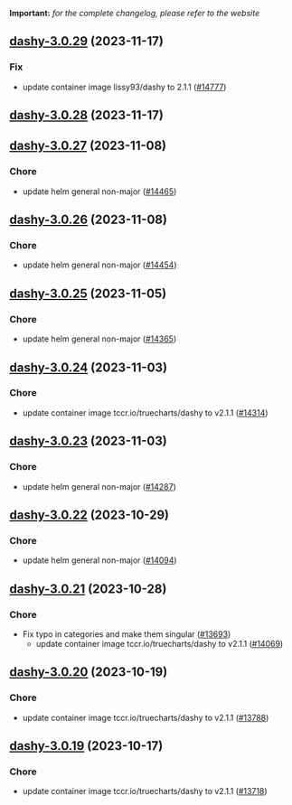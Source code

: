 **Important:**
*for the complete changelog, please refer to the website*




## [dashy-3.0.29](https://github.com/truecharts/charts/compare/dashy-3.0.28...dashy-3.0.29) (2023-11-17)

### Fix

- update container image lissy93/dashy to 2.1.1 ([#14777](https://github.com/truecharts/charts/issues/14777))
  
  


## [dashy-3.0.28](https://github.com/truecharts/charts/compare/dashy-3.0.27...dashy-3.0.28) (2023-11-17)




## [dashy-3.0.27](https://github.com/truecharts/charts/compare/dashy-3.0.26...dashy-3.0.27) (2023-11-08)

### Chore

- update helm general non-major ([#14465](https://github.com/truecharts/charts/issues/14465))
  
  


## [dashy-3.0.26](https://github.com/truecharts/charts/compare/dashy-3.0.25...dashy-3.0.26) (2023-11-08)

### Chore

- update helm general non-major ([#14454](https://github.com/truecharts/charts/issues/14454))
  
  


## [dashy-3.0.25](https://github.com/truecharts/charts/compare/dashy-3.0.24...dashy-3.0.25) (2023-11-05)

### Chore

- update helm general non-major ([#14365](https://github.com/truecharts/charts/issues/14365))
  
  


## [dashy-3.0.24](https://github.com/truecharts/charts/compare/dashy-3.0.23...dashy-3.0.24) (2023-11-03)

### Chore

- update container image tccr.io/truecharts/dashy to v2.1.1 ([#14314](https://github.com/truecharts/charts/issues/14314))
  
  


## [dashy-3.0.23](https://github.com/truecharts/charts/compare/dashy-3.0.22...dashy-3.0.23) (2023-11-03)

### Chore

- update helm general non-major ([#14287](https://github.com/truecharts/charts/issues/14287))
  
  


## [dashy-3.0.22](https://github.com/truecharts/charts/compare/dashy-3.0.21...dashy-3.0.22) (2023-10-29)

### Chore

- update helm general non-major ([#14094](https://github.com/truecharts/charts/issues/14094))
  
  


## [dashy-3.0.21](https://github.com/truecharts/charts/compare/dashy-3.0.20...dashy-3.0.21) (2023-10-28)

### Chore

- Fix typo in categories and make them singular ([#13693](https://github.com/truecharts/charts/issues/13693))
  - update container image tccr.io/truecharts/dashy to v2.1.1 ([#14069](https://github.com/truecharts/charts/issues/14069))
  
  


## [dashy-3.0.20](https://github.com/truecharts/charts/compare/dashy-3.0.19...dashy-3.0.20) (2023-10-19)

### Chore

- update container image tccr.io/truecharts/dashy to v2.1.1 ([#13788](https://github.com/truecharts/charts/issues/13788))
  
  


## [dashy-3.0.19](https://github.com/truecharts/charts/compare/dashy-3.0.18...dashy-3.0.19) (2023-10-17)

### Chore

- update container image tccr.io/truecharts/dashy to v2.1.1 ([#13718](https://github.com/truecharts/charts/issues/13718))
  
